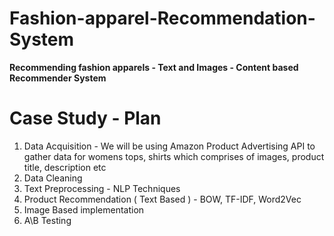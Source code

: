 # Fashion-apparel-Recommendation-System
**Recommending fashion apparels - Text and Images - Content based Recommender System**

# **Case Study - Plan**
1) Data Acquisition - We will be using Amazon Product Advertising API to gather data for womens tops, shirts which comprises of images, product title, description etc
2) Data Cleaning
3) Text Preprocessing - NLP Techniques 
4) Product Recommendation ( Text Based ) - BOW, TF-IDF, Word2Vec
5) Image Based implementation
6) A\B Testing
